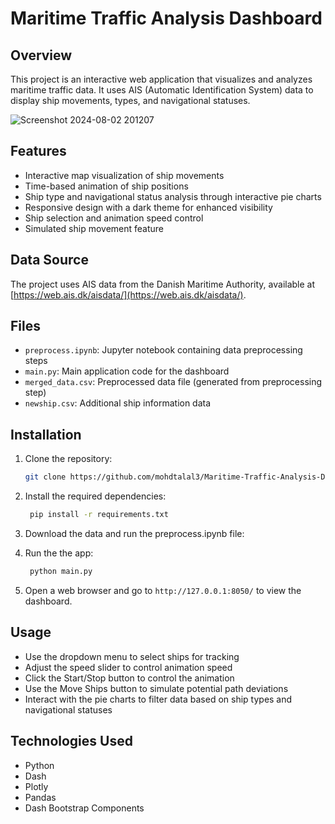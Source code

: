 # Maritime Traffic Analysis Dashboard

## Overview

This project is an interactive web application that visualizes and analyzes maritime traffic data. It uses AIS (Automatic Identification System) data to display ship movements, types, and navigational statuses.

![Screenshot 2024-08-02 201207](https://github.com/user-attachments/assets/3847a3f3-7d43-49b7-b662-993b5b654a26)

## Features

- Interactive map visualization of ship movements
- Time-based animation of ship positions
- Ship type and navigational status analysis through interactive pie charts
- Responsive design with a dark theme for enhanced visibility
- Ship selection and animation speed control
- Simulated ship movement feature

## Data Source

The project uses AIS data from the Danish Maritime Authority, available at [https://web.ais.dk/aisdata/](https://web.ais.dk/aisdata/).

## Files

- `preprocess.ipynb`: Jupyter notebook containing data preprocessing steps
- `main.py`: Main application code for the dashboard
- `merged_data.csv`: Preprocessed data file (generated from preprocessing step)
- `newship.csv`: Additional ship information data

## Installation

1. Clone the repository:

   ```bash
   git clone https://github.com/mohdtalal3/Maritime-Traffic-Analysis-Dashboard.git
    ```
2. Install the required dependencies:

   ```bash
    pip install -r requirements.txt
    ```

3. Download the data and run the preprocess.ipynb file:

4. Run the the app:
   ```bash
    python main.py
    ```
5. Open a web browser and go to `http://127.0.0.1:8050/` to view the dashboard.

## Usage

- Use the dropdown menu to select ships for tracking
- Adjust the speed slider to control animation speed
- Click the Start/Stop button to control the animation
- Use the Move Ships button to simulate potential path deviations
- Interact with the pie charts to filter data based on ship types and navigational statuses

## Technologies Used

- Python
- Dash
- Plotly
- Pandas
- Dash Bootstrap Components
